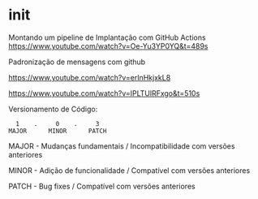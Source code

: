 # init

Montando um pipeline de Implantação com GitHub Actions
https://www.youtube.com/watch?v=Oe-Yu3YP0YQ&t=489s


Padronização de mensagens com github

https://www.youtube.com/watch?v=erInHkjxkL8

https://www.youtube.com/watch?v=IPLTUlRFxgo&t=510s





Versionamento de Código:

```
  1    .     0    .     3
MAJOR      MINOR      PATCH
```

MAJOR - Mudanças fundamentais / Incompatibilidade com versões anteriores

MINOR - Adição de funcionalidade / Compatível com versões anteriores

PATCH - Bug fixes / Compatível com versões anteriores
